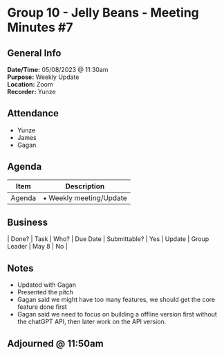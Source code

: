 # Group 10 - Jelly Beans - Meeting Minutes #7
## General Info
**Date/Time:** 05/08/2023 @ 11:30am <br>
**Purpose:** Weekly Update <br>
**Location:** Zoom<br>
**Recorder:** Yunze <br>

## Attendance

- Yunze
- James
- Gagan

## Agenda
Item | Description
---- | ----
Agenda |• Weekly meeting/Update
## Business
| Done? | Task | Who? | Due Date | Submittable?
| Yes | Update  | Group Leader | May 8 | No |

## Notes
- Updated with Gagan
- Presented the pitch
- Gagan said we might have too many features, we should get the core feature done first
- Gagan said we need to focus on building a offline version first without the chatGPT API, then later work on the API version.

## Adjourned @ 11:50am